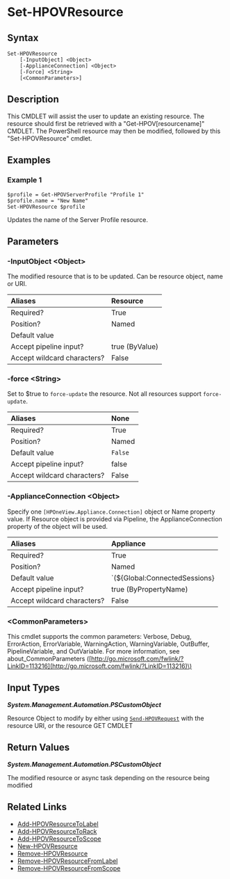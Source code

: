﻿---
description: Update existing resource(s).
---

# Set-HPOVResource

## Syntax

```text
Set-HPOVResource
    [-InputObject] <Object>
    [-ApplianceConnection] <Object>
    [-Force] <String>
    [<CommonParameters>]
```

## Description

This CMDLET will assist the user to update an existing resource.  The resource should first be retrieved with a "Get-HPOV[resourcename]" CMDLET.  The PowerShell resource may then be modified, followed by this "Set-HPOVResource" cmdlet.

## Examples

###  Example 1 

```text
$profile = Get-HPOVServerProfile "Profile 1"
$profile.name = "New Name"
Set-HPOVResource $profile
```

Updates the name of the Server Profile resource.

## Parameters

### -InputObject &lt;Object&gt;

The modified resource that is to be updated. Can be resource object, name or URI.

| Aliases | Resource |
| :--- | :--- |
| Required? | True |
| Position? | Named |
| Default value |  |
| Accept pipeline input? | true (ByValue) |
| Accept wildcard characters? | False |

### -force &lt;String&gt;

Set to $true to `force-update` the resource.  Not all resources support `force-update`.

| Aliases | None |
| :--- | :--- |
| Required? | True |
| Position? | Named |
| Default value | `False` |
| Accept pipeline input? | false |
| Accept wildcard characters? | False |

### -ApplianceConnection &lt;Object&gt;

Specify one `[HPOneView.Appliance.Connection]` object or Name property value. If Resource object is provided via Pipeline, the ApplianceConnection property of the object will be used.

| Aliases | Appliance |
| :--- | :--- |
| Required? | True |
| Position? | Named |
| Default value | `(${Global:ConnectedSessions} | ? Default)` |
| Accept pipeline input? | true (ByPropertyName) |
| Accept wildcard characters? | False |

### &lt;CommonParameters&gt;

This cmdlet supports the common parameters: Verbose, Debug, ErrorAction, ErrorVariable, WarningAction, WarningVariable, OutBuffer, PipelineVariable, and OutVariable. For more information, see about\_CommonParameters \([http://go.microsoft.com/fwlink/?LinkID=113216](http://go.microsoft.com/fwlink/?LinkID=113216)\)

## Input Types

_**System.Management.Automation.PSCustomObject**_

Resource Object to modify by either using [`Send-HPOVRequest`](send-hpovrequest.md) with the resource URI, or the resource GET CMDLET

## Return Values

_**System.Management.Automation.PSCustomObject**_

The modified resource or async task depending on the resource being modified

## Related Links

* [Add-HPOVResourceToLabel](../facilities/add-hpovresourcetolabel.md)
* [Add-HPOVResourceToRack](../facilities/add-hpovresourcetorack.md)
* [Add-HPOVResourceToScope](../appliance/add-hpovresourcetoscope.md)
* [New-HPOVResource](new-hpovresource.md)
* [Remove-HPOVResource](remove-hpovresource.md)
* [Remove-HPOVResourceFromLabel](../appliance/remove-hpovresourcefromlabel.md)
* [Remove-HPOVResourceFromScope](../appliance/remove-hpovresourcefromscope.md)
